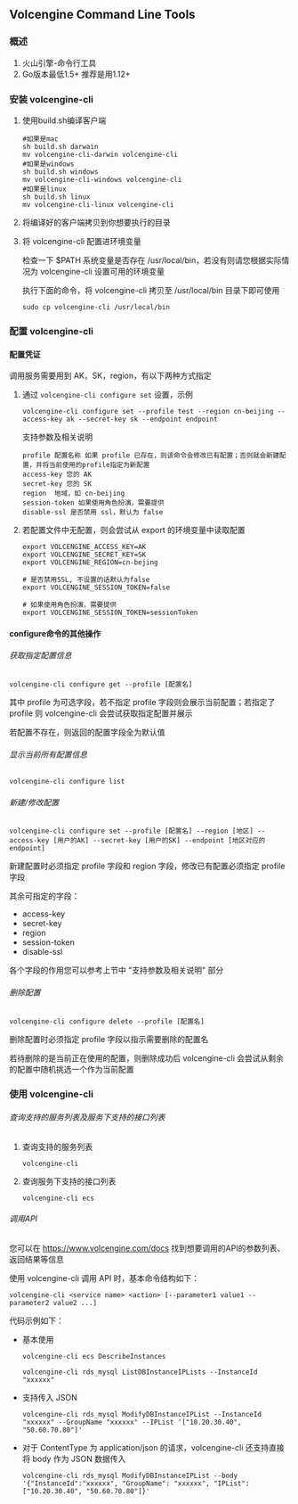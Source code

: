 ## Volcengine Command Line Tools
###  概述
1. 火山引擎-命令行工具
2. Go版本最低1.5+ 推荐是用1.12+

### 安装 volcengine-cli 

1. 使用build.sh编译客户端
    ```shell
    #如果是mac 
    sh build.sh darwain
    mv volcengine-cli-darwin volcengine-cli
    #如果是windows
    sh build.sh windows
    mv volcengine-cli-windows volcengine-cli
    #如果是linux
    sh build.sh linux
    mv volcengine-cli-linux volcengine-cli
    ```
2. 将编译好的客户端拷贝到你想要执行的目录

3. 将 volcengine-cli 配置进环境变量

    检查一下 $PATH 系统变量是否存在 /usr/local/bin，若没有则请您根据实际情况为 volcengine-cli 设置可用的环境变量

    执行下面的命令，将 volcengine-cli 拷贝至 /usr/local/bin 目录下即可使用

    ```shell
    sudo cp volcengine-cli /usr/local/bin
    ```

    

### 配置 volcengine-cli

#### 配置凭证

调用服务需要用到 AK，SK，region，有以下两种方式指定
1. 通过 `volcengine-cli configure set` 设置，示例

   ```shell
   volcengine-cli configure set --profile test --region cn-beijing --access-key ak --secret-key sk --endpoint endpoint
   ```
   支持参数及相关说明
   ```shell
   profile 配置名称 如果 profile 已存在，则该命令会修改已有配置；否则就会新建配置，并将当前使用的profile指定为新配置
   access-key 您的 AK
   secret-key 您的 SK
   region  地域，如 cn-beijing
   session-token 如果使用角色扮演，需要提供
   disable-ssl 是否禁用 ssl，默认为 false
   ```

2. 若配置文件中无配置，则会尝试从 export 的环境变量中读取配置
   ```shell
   export VOLCENGINE_ACCESS_KEY=AK
   export VOLCENGINE_SECRET_KEY=SK
   export VOLCENGINE_REGION=cn-bejing
   
   # 是否禁用SSL, 不设置的话默认为false
   export VOLCENGINE_SESSION_TOKEN=false
   
   # 如果使用角色扮演，需要提供
   export VOLCENGINE_SESSION_TOKEN=sessionToken
   ```



#### configure命令的其他操作

###### 获取指定配置信息

```shell
volcengine-cli configure get --profile [配置名]
```

其中 profile 为可选字段，若不指定 profile 字段则会展示当前配置；若指定了 profile 则 volcengine-cli 会尝试获取指定配置并展示

若配置不存在，则返回的配置字段全为默认值



###### 显示当前所有配置信息

```shell
volcengine-cli configure list
```



###### 新建/修改配置

```shell
volcengine-cli configure set --profile [配置名] --region [地区] --access-key [用户的AK] --secret-key [用户的SK] --endpoint [地区对应的endpoint]
```

新建配置时必须指定 profile 字段和 region 字段，修改已有配置必须指定 profile 字段

其余可指定的字段：

- access-key
- secret-key
- region
- session-token
- disable-ssl

各个字段的作用您可以参考上节中 "支持参数及相关说明" 部分



###### 删除配置

```shell
volcengine-cli configure delete --profile [配置名]
```

删除配置时必须指定 profile 字段以指示需要删除的配置名

若待删除的是当前正在使用的配置，则删除成功后 volcengine-cli 会尝试从剩余的配置中随机挑选一个作为当前配置




### 使用 volcengine-cli
###### 查询支持的服务列表及服务下支持的接口列表

1. 查询支持的服务列表
   ```shell
   volcengine-cli
   ```
2. 查询服务下支持的接口列表
   ```shell
   volcengine-cli ecs
   ```



###### 调用API

您可以在 https://www.volcengine.com/docs 找到想要调用的API的参数列表、返回结果等信息

使用 volcengine-cli 调用 API 时，基本命令结构如下：

```shell
volcengine-cli <service name> <action> [--parameter1 value1 --parameter2 value2 ...]
```

代码示例如下：

- 基本使用

    ```shell
    volcengine-cli ecs DescribeInstances
    ```

    ```shell
    volcengine-cli rds_mysql ListDBInstanceIPLists --InstanceId "xxxxxx"
    ```

- 支持传入 JSON

    ```shell
    volcengine-cli rds_mysql ModifyDBInstanceIPList --InstanceId "xxxxxx" --GroupName "xxxxxx" --IPList '["10.20.30.40", "50.60.70.80"]'
    ```

- 对于 ContentType 为 application/json 的请求，volcengine-cli 还支持直接将 body 作为 JSON 数据传入

    ```shell
    volcengine-cli rds_mysql ModifyDBInstanceIPList --body '{"InstanceId":"xxxxxx", "GroupName": "xxxxxx", "IPList": ["10.20.30.40", "50.60.70.80"]}'
    ```

    





